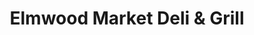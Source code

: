 ---
title: "Elmwood Market Deli & Grill"
url: /buffalo/elmwood-market-deli-and-grill/
shop: deli
---